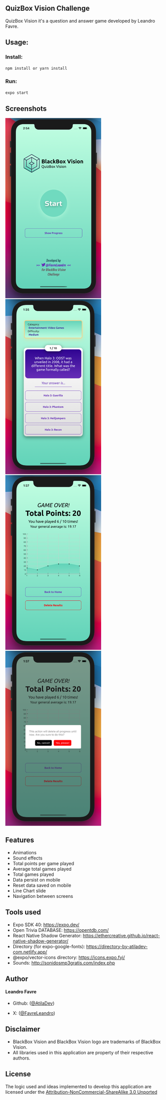 ## QuizBox Vision Challenge

QuizBox Vision it's a question and answer game developed by Leandro Favre.

## Usage:

### Install:

```sh
npm install or yarn install
```

### Run:

```sh
expo start
```

## Screenshots

<p float="left">
  <img src="https://github.com/AtilaDev/QuizBoxVision/blob/main/assets/screenshots/photo1.png" width="300">
  <img src="https://github.com/AtilaDev/QuizBoxVision/blob/main/assets/screenshots/photo2.png" width="300">
  <img src="https://github.com/AtilaDev/QuizBoxVision/blob/main/assets/screenshots/photo3.png" width="300">
  <img src="https://github.com/AtilaDev/QuizBoxVision/blob/main/assets/screenshots/photo4.png" width="300">  
</p>

## Features

- Animations
- Sound effects
- Total points per game played
- Average total games played
- Total games played
- Data persist on mobile
- Reset data saved on mobile
- Line Chart slide
- Navigation between screens

## Tools used

- Expo SDK 40: https://expo.dev/
- Open Trivia DATABASE: https://opentdb.com/
- React Native Shadow Generator: https://ethercreative.github.io/react-native-shadow-generator/
- Directory (for expo-google-fonts): https://directory-by-atiladev-com.netlify.app/
- @expo/vector-icons directory: https://icons.expo.fyi/
- Sounds: http://sonidosmp3gratis.com/index.php


## Author

#### Leandro Favre

- Github: ([@AtilaDev](https://github.com/AtilaDev))

- X: ([@FavreLeandro](https://twitter.com/FavreLeandro))


## Disclaimer

- BlackBox Vision and BlackBox Vision logo are trademarks of BlackBox Vision.
- All libraries used in this application are property of their respective authors.

## License

The logic used and ideas implemented to develop this application are licensed under the [Attribution-NonCommercial-ShareAlike 3.0 Unported](https://creativecommons.org/licenses/by-nc-sa/3.0/legalcode)
